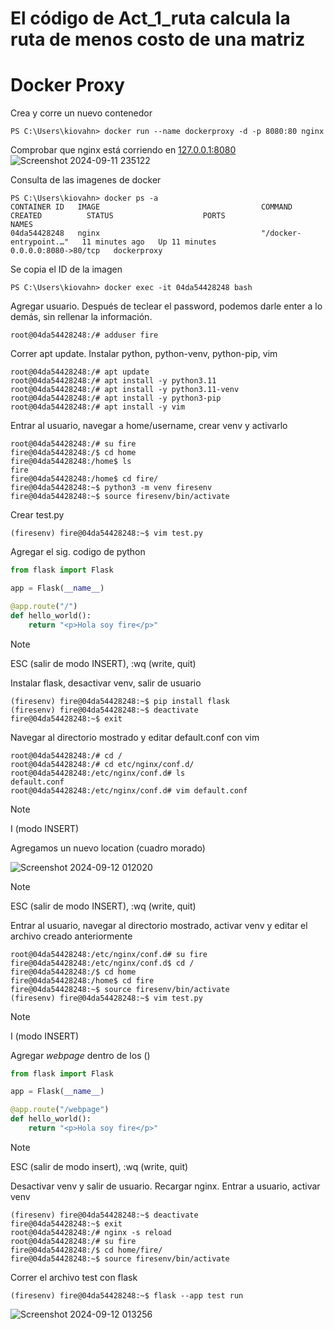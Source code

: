 # El código de Act_1_ruta calcula la ruta de menos costo de una matriz
# Docker Proxy
Crea y corre un nuevo contenedor
``` Batchfile
PS C:\Users\kiovahn> docker run --name dockerproxy -d -p 8080:80 nginx
```
Comprobar que nginx está corriendo en [127.0.0.1:8080](http://127.0.0.1:8080)
![Screenshot 2024-09-11 235122](https://github.com/user-attachments/assets/c27f9e4e-1751-41ce-aca4-c582c283e1cb)

Consulta de las imagenes de docker
``` Batchfile
PS C:\Users\kiovahn> docker ps -a
CONTAINER ID   IMAGE                                    COMMAND                  CREATED          STATUS                    PORTS                  NAMES
04da54428248   nginx                                    "/docker-entrypoint.…"   11 minutes ago   Up 11 minutes             0.0.0.0:8080->80/tcp   dockerproxy
```
Se copia el ID de la imagen
``` Batchfile
PS C:\Users\kiovahn> docker exec -it 04da54428248 bash
```
Agregar usuario. Después de teclear el password, podemos darle enter a lo demás, sin rellenar la información.
``` Batchfile
root@04da54428248:/# adduser fire
```
Correr apt update. Instalar python, python-venv, python-pip, vim
``` Batchfile
root@04da54428248:/# apt update
root@04da54428248:/# apt install -y python3.11
root@04da54428248:/# apt install -y python3.11-venv
root@04da54428248:/# apt install -y python3-pip
root@04da54428248:/# apt install -y vim
```
Entrar al usuario, navegar a home/username, crear venv y activarlo
``` Batchfile
root@04da54428248:/# su fire
fire@04da54428248:/$ cd home
fire@04da54428248:/home$ ls
fire
fire@04da54428248:/home$ cd fire/
fire@04da54428248:~$ python3 -m venv firesenv
fire@04da54428248:~$ source firesenv/bin/activate
```
Crear test.py
``` Batchfile
(firesenv) fire@04da54428248:~$ vim test.py
```
Agregar el sig. codigo de python
``` python
from flask import Flask

app = Flask(__name__)

@app.route("/")
def hello_world():
    return "<p>Hola soy fire</p>"
```
> [!NOTE]
> ESC (salir de modo INSERT), :wq (write, quit)

Instalar flask, desactivar venv, salir de usuario
``` Batchfile
(firesenv) fire@04da54428248:~$ pip install flask
(firesenv) fire@04da54428248:~$ deactivate
fire@04da54428248:~$ exit
```
Navegar al directorio mostrado y editar default.conf con vim
``` Batchfile
root@04da54428248:/# cd /
root@04da54428248:/# cd etc/nginx/conf.d/
root@04da54428248:/etc/nginx/conf.d# ls
default.conf
root@04da54428248:/etc/nginx/conf.d# vim default.conf
```
> [!NOTE]
> I (modo INSERT)

Agregamos un nuevo location (cuadro morado)

![Screenshot 2024-09-12 012020](https://github.com/user-attachments/assets/dbbf5b67-f00a-4d3e-900a-6ca15dca6564)

> [!NOTE]
> ESC (salir de modo INSERT), :wq (write, quit)

Entrar al usuario, navegar al directorio mostrado, activar venv y editar el archivo creado anteriormente
``` Batchfile
root@04da54428248:/etc/nginx/conf.d# su fire
fire@04da54428248:/etc/nginx/conf.d$ cd /
fire@04da54428248:/$ cd home
fire@04da54428248:/home$ cd fire
fire@04da54428248:~$ source firesenv/bin/activate
(firesenv) fire@04da54428248:~$ vim test.py
```
> [!NOTE]
> I (modo INSERT)

Agregar _webpage_ dentro de los ()
``` python
from flask import Flask

app = Flask(__name__)

@app.route("/webpage")
def hello_world():
    return "<p>Hola soy fire</p>"
```
> [!NOTE]
> ESC (salir de modo insert), :wq (write, quit)

Desactivar venv y salir de usuario. Recargar nginx. Entrar a usuario, activar venv
``` Batchfile
(firesenv) fire@04da54428248:~$ deactivate
fire@04da54428248:~$ exit
root@04da54428248:/# nginx -s reload
root@04da54428248:/# su fire
fire@04da54428248:/$ cd home/fire/
fire@04da54428248:~$ source firesenv/bin/activate
```
Correr el archivo test con flask
``` Batchfile
(firesenv) fire@04da54428248:~$ flask --app test run
```
![Screenshot 2024-09-12 013256](https://github.com/user-attachments/assets/f99e21a8-5bc3-4eeb-8068-8ca7ff0dde73)













